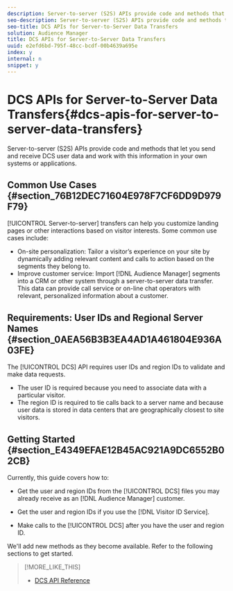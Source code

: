 ```yaml
---
description: Server-to-server (S2S) APIs provide code and methods that let you send and receive DCS user data and work with this information in your own systems or applications.
seo-description: Server-to-server (S2S) APIs provide code and methods that let you send and receive DCS user data and work with this information in your own systems or applications.
seo-title: DCS APIs for Server-to-Server Data Transfers
solution: Audience Manager
title: DCS APIs for Server-to-Server Data Transfers
uuid: e2efd6bd-795f-48cc-bcdf-00b4639a695e
index: y
internal: n
snippet: y
---
```


# DCS APIs for Server-to-Server Data Transfers{#dcs-apis-for-server-to-server-data-transfers}

Server-to-server (S2S) APIs provide code and methods that let you send and receive DCS user data and work with this information in your own systems or applications.

## Common Use Cases {#section_76B12DEC71604E978F7CF6DD9D979F79}

[!UICONTROL Server-to-server] transfers can help you customize landing pages or other interactions based on visitor interests. Some common use cases include:

* On-site personalization: Tailor a visitor’s experience on your site by dynamically adding relevant content and calls to action based on the segments they belong to. 
* Improve customer service: Import [!DNL Audience Manager] segments into a CRM or other system through a server-to-server data transfer. This data can provide call service or on-line chat operators with relevant, personalized information about a customer.

## Requirements: User IDs and Regional Server Names {#section_0AEA56B3B3EA4AD1A461804E936A03FE}

The [!UICONTROL DCS] API requires user IDs and region IDs to validate and make data requests.

* The user ID is required because you need to associate data with a particular visitor. 
* The region ID is required to tie calls back to a server name and because user data is stored in data centers that are geographically closest to site visitors.

## Getting Started {#section_E4349EFAE12B45AC921A9DC6552B02CB}

Currently, this guide covers how to:

* Get the user and region IDs from the [!UICONTROL DCS] files you may already receive as an [!DNL Audience Manager] customer. 

* Get the user and region IDs if you use the [!DNL Visitor ID Service]. 
* Make calls to the [!UICONTROL DCS] after you have the user and region ID.

We'll add new methods as they become available. Refer to the following sections to get started. 

>[!MORE_LIKE_THIS]
>
>* [DCS API Reference](dcs-api-reference.md#concept_DCDCAF1BB264442A86A2C007AD4BF366)

